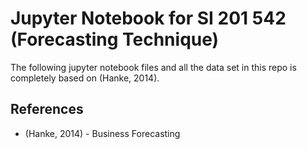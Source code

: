 # Jupyter Notebook for SI 201 542 (Forecasting Technique)

The following jupyter notebook files and all the data set 
in this repo is completely based on (Hanke, 2014).



## References
- (Hanke, 2014) - Business Forecasting
